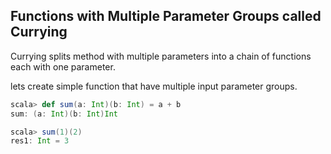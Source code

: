 ## Functions with Multiple Parameter Groups called Currying
Currying splits method with multiple parameters into a chain of functions each with one parameter.

lets create simple function that have multiple input parameter groups.
```scala
scala> def sum(a: Int)(b: Int) = a + b
sum: (a: Int)(b: Int)Int

scala> sum(1)(2)
res1: Int = 3

```
<!--stackedit_data:
eyJoaXN0b3J5IjpbMjI4NjcwNDg2LDQ2ODk5MDI5NiwxMjc0OT
Y1ODUyLDgxNzg2MTgxMyw1MjEyNzQyOTMsLTMwNzI5MjQ3LDEy
MTUxMzI1MzIsLTEzNDMxODYwNDcsMTg2NjM3MzAxMywtMTE5Mj
c3NDc1NSw5NzYxNDc0NzMsLTg5Mzc2ODg0LC0xMDc5NDM0MTM3
LC01NjUxMTM2MzcsLTE1Njk5MDQxNDIsMTgxNDgzNDQyNywyMD
I3MDU2NjczLC0xMjU5ODkwMDYxLC0xNDUzNjgwNjksMTM0MjI3
MjU4MV19
-->